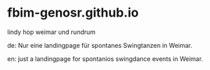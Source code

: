 # fbim-genosr.github.io
lindy hop weimar und rundrum

de: Nur eine landingpage für spontanes Swingtanzen in Weimar.

en: just a landingpage for spontanios swingdance events in Weimar.

